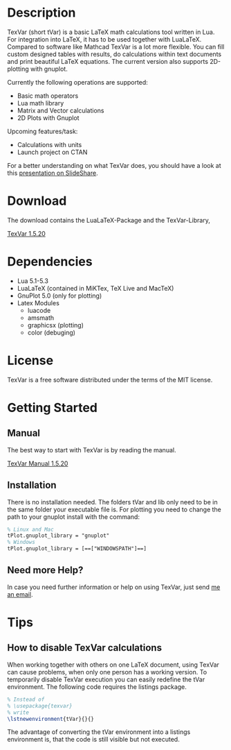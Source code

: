# Description
TexVar (short tVar) is a basic LaTeX math calculations tool written in Lua. For
integration into LaTeX, it has to be used together with LuaLaTeX. Compared to
software like Mathcad TexVar is a lot more flexible. You can fill custom
designed tables with results, do calculations within text documents and print
beautiful LaTeX equations. The current version also supports 2D-plotting with
gnuplot.

Currently the following operations are supported:

* Basic math operators
* Lua math library
* Matrix and Vector calculations
* 2D Plots with Gnuplot

Upcoming features/task:

* Calculations with units
* Launch project on CTAN

For a better understanding on what TexVar does, you should have a look at this
[presentation on SlideShare](http://de.slideshare.net/Specht08/texvar-mathematical-calculations-in-latex-made-easy).

# Download
The download contains the LuaLaTeX-Package and the TexVar-Library,

[TexVar 1.5.20](https://github.com/sebastianpech/TexVar/archive/1.5.20.zip)

# Dependencies
* Lua 5.1-5.3
* LuaLaTeX (contained in MiKTex, TeX Live and MacTeX)
* GnuPlot 5.0 (only for plotting) 
* Latex Modules
    * luacode
	* amsmath
	* graphicsx (plotting)
	* color (debuging)

# License
TexVar is a free software distributed under the terms of the MIT license.

# Getting Started

## Manual
The best way to start with TexVar is by reading the manual.

[TexVar Manual 1.5.20](https://github.com/sebastianpech/TexVar-Manual/raw/master/TexVar_Manual.pdf)

## Installation
There is no installation needed. The folders tVar and lib only need to be in
the same folder your executable file is. For plotting you need to change the
path to your gnuplot install with the command: 

```latex
% Linux and Mac
tPlot.gnuplot_library = "gnuplot"
% Windows
tPlot.gnuplot_library = [==["WINDOWSPATH"]==]
```

## Need more Help?
In case you need further information or help on using TexVar, just send 
[me an email](mailto:sebastian.pech@me.com).

# Tips

## How to disable TexVar calculations
When working together with others on one LaTeX document, using TexVar can cause
problems, when only one person has a working version. To temporarily disable
TexVar execution you can easily redefine the tVar environment. The following
code requires the listings package.

```latex
% Instead of
% \usepackage{texvar}
% write
\lstnewenvironment{tVar}{}{}
```

The advantage of converting the tVar environment into a listings environment
is, that the code is still visible but not executed.
